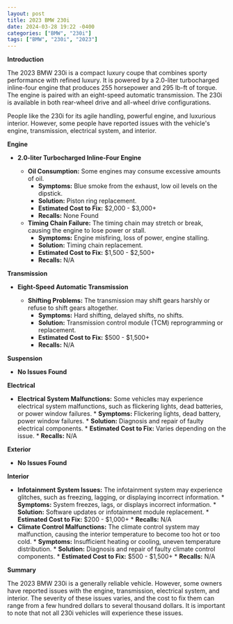 ```yaml
---
layout: post
title: 2023 BMW 230i
date: 2024-03-28 19:22 -0400
categories: ["BMW", "230i"]
tags: ["BMW", "230i", "2023"]
---
```

**Introduction**

The 2023 BMW 230i is a compact luxury coupe that combines sporty performance with refined luxury. It is powered by a 2.0-liter turbocharged inline-four engine that produces 255 horsepower and 295 lb-ft of torque. The engine is paired with an eight-speed automatic transmission. The 230i is available in both rear-wheel drive and all-wheel drive configurations.

People like the 230i for its agile handling, powerful engine, and luxurious interior. However, some people have reported issues with the vehicle's engine, transmission, electrical system, and interior.

**Engine**

* **2.0-liter Turbocharged Inline-Four Engine**

    * **Oil Consumption:** Some engines may consume excessive amounts of oil.
        * **Symptoms:** Blue smoke from the exhaust, low oil levels on the dipstick.
        * **Solution:** Piston ring replacement.
        * **Estimated Cost to Fix:** $2,000 - $3,000+
        * **Recalls:** None Found
    * **Timing Chain Failure:** The timing chain may stretch or break, causing the engine to lose power or stall.
        * **Symptoms:** Engine misfiring, loss of power, engine stalling.
        * **Solution:** Timing chain replacement.
        * **Estimated Cost to Fix:** $1,500 - $2,500+
        * **Recalls:** N/A

**Transmission**

* **Eight-Speed Automatic Transmission**

    * **Shifting Problems:** The transmission may shift gears harshly or refuse to shift gears altogether.
        * **Symptoms:** Hard shifting, delayed shifts, no shifts.
        * **Solution:** Transmission control module (TCM) reprogramming or replacement.
        * **Estimated Cost to Fix:** $500 - $1,500+
        * **Recalls:** N/A

**Suspension**

* **No Issues Found**

**Electrical**

* **Electrical System Malfunctions:** Some vehicles may experience electrical system malfunctions, such as flickering lights, dead batteries, or power window failures.
        * **Symptoms:** Flickering lights, dead battery, power window failures.
        * **Solution:** Diagnosis and repair of faulty electrical components.
        * **Estimated Cost to Fix:** Varies depending on the issue.
        * **Recalls:** N/A

**Exterior**

* **No Issues Found**

**Interior**

* **Infotainment System Issues:** The infotainment system may experience glitches, such as freezing, lagging, or displaying incorrect information.
        * **Symptoms:** System freezes, lags, or displays incorrect information.
        * **Solution:** Software updates or infotainment module replacement.
        * **Estimated Cost to Fix:** $200 - $1,000+
        * **Recalls:** N/A
* **Climate Control Malfunctions:** The climate control system may malfunction, causing the interior temperature to become too hot or too cold.
        * **Symptoms:** Insufficient heating or cooling, uneven temperature distribution.
        * **Solution:** Diagnosis and repair of faulty climate control components.
        * **Estimated Cost to Fix:** $500 - $1,500+
        * **Recalls:** N/A

**Summary**

The 2023 BMW 230i is a generally reliable vehicle. However, some owners have reported issues with the engine, transmission, electrical system, and interior. The severity of these issues varies, and the cost to fix them can range from a few hundred dollars to several thousand dollars. It is important to note that not all 230i vehicles will experience these issues.
